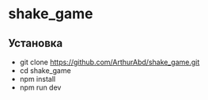 # shake_game

## Установка

- git clone https://github.com/ArthurAbd/shake_game.git
- cd shake_game
- npm install
- npm run dev

